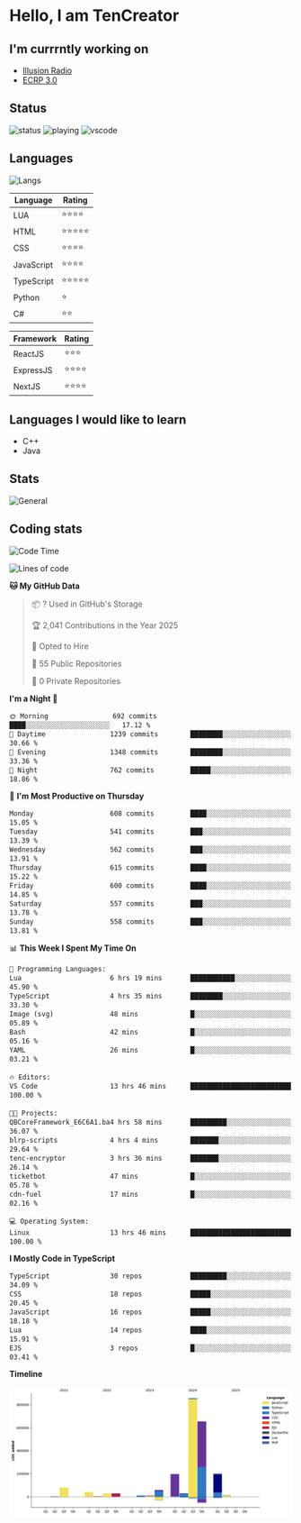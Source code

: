 # Hello, I am TenCreator

## I'm currrntly working on
- [Illusion Radio](https://illusionradio.co.uk/)
- [ECRP 3.0](http://github.com/Emerald-Coast-Roleplay/)

## Status
![status](https://api.statusbadges.me/badge/status/518334475038359555?simple=true&style=for-the-badge)
![playing](https://api.statusbadges.me/badge/playing/518334475038359555?style=for-the-badge)
![vscode](https://api.statusbadges.me/badge/vscode/518334475038359555?style=for-the-badge)

## Languages
![Langs](https://github-readme-stats.vercel.app/api/top-langs/?username=tencreator&layout=compact&theme=radical)


|Language|Rating|
|--------|------|
|LUA|⭐️⭐️⭐️⭐️|
|HTML|⭐️⭐️⭐️⭐️⭐️|
|CSS|⭐️⭐️⭐️⭐️|
|JavaScript|⭐️⭐️⭐️⭐️|
|TypeScript|⭐️⭐️⭐️⭐️⭐️|
|Python|⭐️|
|C#|⭐️⭐️ |

|Framework|Rating|
|--------|------|
|ReactJS|⭐️⭐️⭐|
|ExpressJS|⭐️⭐️⭐️⭐️|
|NextJS|⭐️⭐️⭐⭐️|

## Languages I would like to learn
- C++
- Java

## Stats
![General](https://github-readme-stats.vercel.app/api?username=tencreator&show_icons=true&theme=radical)

## Coding stats

<!--START_SECTION:waka-->
![Code Time](http://img.shields.io/badge/Code%20Time-530%20hrs%2029%20mins-blue)

![Lines of code](https://img.shields.io/badge/From%20Hello%20World%20I%27ve%20Written-2.2%20million%20lines%20of%20code-blue)

**🐱 My GitHub Data** 

> 📦 ? Used in GitHub's Storage 
 > 
> 🏆 2,041 Contributions in the Year 2025
 > 
> 💼 Opted to Hire
 > 
> 📜 55 Public Repositories 
 > 
> 🔑 0 Private Repositories 
 > 
**I'm a Night 🦉** 

```text
🌞 Morning                692 commits         ████░░░░░░░░░░░░░░░░░░░░░   17.12 % 
🌆 Daytime                1239 commits        ████████░░░░░░░░░░░░░░░░░   30.66 % 
🌃 Evening                1348 commits        ████████░░░░░░░░░░░░░░░░░   33.36 % 
🌙 Night                  762 commits         █████░░░░░░░░░░░░░░░░░░░░   18.86 % 
```
📅 **I'm Most Productive on Thursday** 

```text
Monday                   608 commits         ████░░░░░░░░░░░░░░░░░░░░░   15.05 % 
Tuesday                  541 commits         ███░░░░░░░░░░░░░░░░░░░░░░   13.39 % 
Wednesday                562 commits         ███░░░░░░░░░░░░░░░░░░░░░░   13.91 % 
Thursday                 615 commits         ████░░░░░░░░░░░░░░░░░░░░░   15.22 % 
Friday                   600 commits         ████░░░░░░░░░░░░░░░░░░░░░   14.85 % 
Saturday                 557 commits         ███░░░░░░░░░░░░░░░░░░░░░░   13.78 % 
Sunday                   558 commits         ███░░░░░░░░░░░░░░░░░░░░░░   13.81 % 
```


📊 **This Week I Spent My Time On** 

```text
💬 Programming Languages: 
Lua                      6 hrs 19 mins       ███████████░░░░░░░░░░░░░░   45.90 % 
TypeScript               4 hrs 35 mins       ████████░░░░░░░░░░░░░░░░░   33.30 % 
Image (svg)              48 mins             █░░░░░░░░░░░░░░░░░░░░░░░░   05.89 % 
Bash                     42 mins             █░░░░░░░░░░░░░░░░░░░░░░░░   05.16 % 
YAML                     26 mins             █░░░░░░░░░░░░░░░░░░░░░░░░   03.21 % 

🔥 Editors: 
VS Code                  13 hrs 46 mins      █████████████████████████   100.00 % 

🐱‍💻 Projects: 
QBCoreFramework_E6C6A1.ba4 hrs 58 mins       █████████░░░░░░░░░░░░░░░░   36.07 % 
blrp-scripts             4 hrs 4 mins        ███████░░░░░░░░░░░░░░░░░░   29.64 % 
tenc-encryptor           3 hrs 36 mins       ███████░░░░░░░░░░░░░░░░░░   26.14 % 
ticketbot                47 mins             █░░░░░░░░░░░░░░░░░░░░░░░░   05.78 % 
cdn-fuel                 17 mins             █░░░░░░░░░░░░░░░░░░░░░░░░   02.16 % 

💻 Operating System: 
Linux                    13 hrs 46 mins      █████████████████████████   100.00 % 
```

**I Mostly Code in TypeScript** 

```text
TypeScript               30 repos            █████████░░░░░░░░░░░░░░░░   34.09 % 
CSS                      18 repos            █████░░░░░░░░░░░░░░░░░░░░   20.45 % 
JavaScript               16 repos            █████░░░░░░░░░░░░░░░░░░░░   18.18 % 
Lua                      14 repos            ████░░░░░░░░░░░░░░░░░░░░░   15.91 % 
EJS                      3 repos             █░░░░░░░░░░░░░░░░░░░░░░░░   03.41 % 
```



**Timeline**

![Lines of Code chart](https://raw.githubusercontent.com/tencreator/tencreator/main/assets/bar_graph.png)


<!--END_SECTION:waka-->
